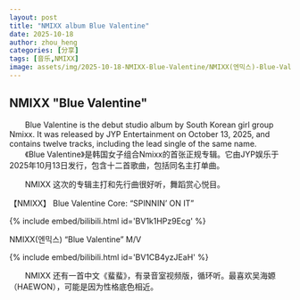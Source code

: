 ```yaml
---
layout: post
title: "NMIXX album Blue Valentine"
date: 2025-10-18
author: zhou_heng
categories: [分享] 
tags: [音乐,NMIXX]
image: assets/img/2025-10-18-NMIXX-Blue-Valentine/NMIXX(엔믹스)-Blue-Valentine-Core-“SPINNIN’-ON-IT”.jpg
---
```


## NMIXX "Blue Valentine"

&emsp;&emsp;Blue Valentine is the debut studio album by South Korean girl group Nmixx. It was released by JYP Entertainment on October 13, 2025, and contains twelve tracks, including the lead single of the same name.  
&emsp;&emsp;《Blue Valentine》是韩国女子组合Nmixx的首张正规专辑。它由JYP娱乐于2025年10月13日发行，包含十二首歌曲，包括同名主打单曲。

&emsp;&emsp;NMIXX 这次的专辑主打和先行曲很好听，舞蹈赏心悦目。

【NMIXX】 Blue Valentine Core: “SPINNIN’ ON IT”

{% include embed/bilibili.html id='BV1k1HPz9Ecg' %}

NMIXX(엔믹스) “Blue Valentine” M/V

{% include embed/bilibili.html id='BV1CB4yzJEaH' %}

&emsp;&emsp;NMIXX 还有一首中文《蜚蜚》，有录音室视频版，循环听。最喜欢吴海嫄（HAEWON），可能是因为性格底色相近。
